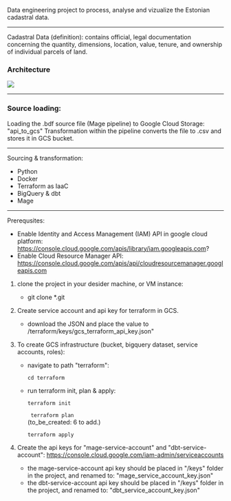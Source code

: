 
Data engineering project to process, analyse and vizualize the Estonian cadastral data.

---

Cadastral Data (definition): 
contains official, legal documentation concerning the quantity, dimensions, location, value, tenure, and ownership of individual parcels of land.

### Architecture
<img src="https://docs.google.com/drawings/d/e/2PACX-1vThb-9tX8vTUEEsmdGTwmGnXUVBEAIbcfJQN05Pvh7o6H_755PkOtypvDnZ6aUT3jS4DTZ9QibfLp9b/pub?w=981&amp;h=391">

---

### Source loading:

Loading the .bdf source file (Mage pipeline) to Google Cloud Storage: "api_to_gcs"
Transformation within the pipeline converts the file to .csv and stores it in GCS bucket.


---------------------


Sourcing & transformation:
- Python
- Docker
- Terraform as IaaC
- BigQuery & dbt
- Mage

----------------------- 

Prerequsites:

- Enable Identity and Access Management (IAM) API in google cloud platform: 
	https://console.cloud.google.com/apis/library/iam.googleapis.com?
- Enable Cloud Resource Manager API:
	https://console.cloud.google.com/apis/api/cloudresourcemanager.googleapis.com 


1. clone the project in your desider machine, or VM instance: 
	- git clone *.git

2. Create service account and api key for terraform in GCS.
	- download the JSON and place the value to /terraform/keys/gcs_terraform_api_key.json"

3. To create GCS infrastructure (bucket, bigquery dataset, service accounts, roles):
   - navigate to path "terraform":
  
		```cd terraform```
	
   - run terraform init, plan & apply: 

		```terraform init``` 
  	
		``` terraform plan```  
		(to_be_created: 6 to add.)

		```terraform apply```

4. Create the api keys for "mage-service-account" and "dbt-service-account":
   	https://console.cloud.google.com/iam-admin/serviceaccounts

	- the mage-service-account api key should be placed in "/keys" folder in the project, and renamed to:
		"mage_service_account_key.json"
	- the dbt-service-account api key should be placed in "/keys" folder in the project, and renamed to:
		"dbt_service_account_key.json"